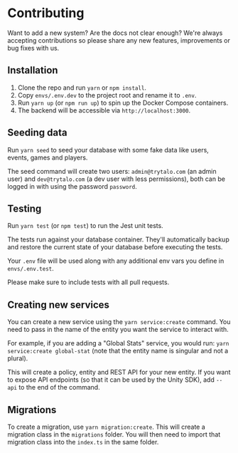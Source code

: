 # Contributing

Want to add a new system? Are the docs not clear enough? We're always accepting contributions so please share any new features, improvements or bug fixes with us.

## Installation

1. Clone the repo and run `yarn` or `npm install`.
2. Copy `envs/.env.dev` to the project root and rename it to `.env`.
3. Run `yarn up` (or `npm run up`) to spin up the Docker Compose containers.
4. The backend will be accessible via `http://localhost:3000`.

## Seeding data

Run `yarn seed` to seed your database with some fake data like users, events, games and players.

The seed command will create two users: `admin@trytalo.com` (an admin user) and `dev@trytalo.com` (a dev user with less permissions), both can be logged in with using the password `password`.

## Testing

Run `yarn test` (or `npm test`) to run the Jest unit tests.

The tests run against your database container. They'll automatically backup and restore the current state of your database before executing the tests.

Your `.env` file will be used along with any additional env vars you define in `envs/.env.test`.

Please make sure to include tests with all pull requests.

## Creating new services

You can create a new service using the `yarn service:create` command. You need to pass in the name of the entity you want the service to interact with.

For example, if you are adding a "Global Stats" service, you would run: `yarn service:create global-stat` (note that the entity name is singular and not a plural).

This will create a policy, entity and REST API for your new entity. If you want to expose API endpoints (so that it can be used by the Unity SDK), add `--api` to the end of the command.

## Migrations

To create a migration, use `yarn migration:create`. This will create a migration class in the `migrations` folder. You will then need to import that migration class into the `index.ts` in the same folder.
